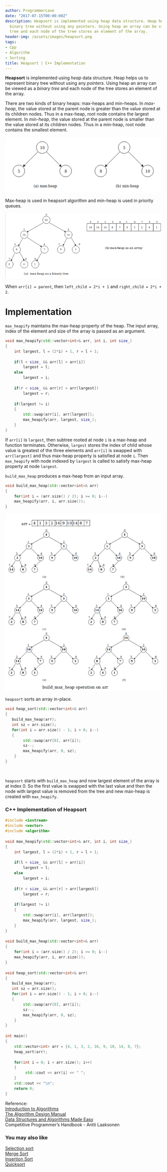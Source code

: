 ```yaml
---
author: Programmercave
date: "2017-07-15T00:00:00Z"
description: Heapsort is implemented using heap data structure. Heap helps us to represent
  binary tree without using any pointers. Using heap an array can be viewed as a binary
  tree and each node of the tree stores an element of the array.
header-img: /assets/images/heapsort.png
tags:
- Cpp
- Algorithm
- Sorting
title: Heapsort | C++ Implementation
---
```




**Heapsort** is implemented using *heap* data structure. Heap helps us to represent binary tree without using any *pointers*. Using heap an array can be viewed as a *binary tree* and each node of the tree stores an element of the array.

There are two kinds of binary heaps: max-heaps and min-heaps. In *max-heap*, the value stored at the parent node is greater than the value stored at its children nodes. Thus in a max-heap, root node contains the largest element. In *min-heap*, the value stored at the parent node is smaller than the value stored at its children nodes. Thus in a min-heap, root node contains the smallest element.

![Heapsort](/assets/images/binaryheap.png)

Max-heap is used in heapsort algorithm and min-heap is used in priority queues.

![Heapsort](/assets/images/heapsort.png)

When `arr[i] = parent`, then `left_child = 2*i + 1` and `right_child = 2*i + 2`.

<h1>Implementation</h1>

`max_heapify` maintains the max-heap property of the heap. The input array, index of the element and size of the array is passed as an argument. 

```cpp
void max_heapify(std::vector<int>& arr, int i, int size_)
{
    int largest, l = (2*i) + 1, r = l + 1;

    if(l < size_ && arr[l] > arr[i])
        largest = l;
    else
        largest = i;

    if(r < size_ && arr[r] > arr[largest])
        largest = r;

    if(largest != i)
    {
        std::swap(arr[i], arr[largest]);
        max_heapify(arr, largest, size_);
    }
}
```

If `arr[i]` is `largest`, then subtree rooted at node `i` is a max-heap and function terminates. Otherwise, `largest` stores the index of child whose value is greatest of the three elements and `arr[i]` is swapped with `arr[largest]` and thus max-heap property is satisfied at node `i`. Then `max_heapify` with node indexed by `largest` is called to satisfy max-heap property at node `largest`.

`build_max_heap` produces a max-heap from an input array.

```cpp
void build_max_heap(std::vector<int>& arr)
{
    for(int i = (arr.size() / 2); i >= 0; i--)
    max_heapify(arr, i, arr.size());
}
```

![Heapsort](/assets/images/heapsort1.png)

`heapsort` sorts an array in-place.

```cpp
void heap_sort(std::vector<int>& arr)
{
   build_max_heap(arr);
   int sz = arr.size();
   for(int i = arr.size() - 1; i > 0; i--)
   {
        std::swap(arr[0], arr[i]);
        sz--;
        max_heapify(arr, 0, sz);
    }
}
```
<br/>

`heapsort` starts with `build_max_heap` and now largest element of the array is at index 0. So the first value is  swapped with the last value and then the node with largest value is removed from the tree and new max-heap is created with `max_heapify`.

<h3>C++ Implementation of Heapsort</h3>

```cpp
#include <iostream>
#include <vector>
#include <algorithm>

void max_heapify(std::vector<int>& arr, int i, int size_)
{
    int largest, l = (2*i) + 1, r = l + 1;

    if(l < size_ && arr[l] > arr[i])
        largest = l;
    else
        largest = i;

    if(r < size_ && arr[r] > arr[largest])
        largest = r;

    if(largest != i)
    {
        std::swap(arr[i], arr[largest]);
        max_heapify(arr, largest, size_);
    }
}

void build_max_heap(std::vector<int>& arr)
{
    for(int i = (arr.size() / 2); i >= 0; i--)
    max_heapify(arr, i, arr.size());
}

void heap_sort(std::vector<int>& arr)
{
   build_max_heap(arr);
   int sz = arr.size();
   for(int i = arr.size() - 1; i > 0; i--)
   {
        std::swap(arr[0], arr[i]);
        sz--;
        max_heapify(arr, 0, sz);
    }
}

int main()
{
    std::vector<int> arr = {4, 1, 3, 2, 16, 9, 10, 14, 8, 7};
    heap_sort(arr);
    
    for(int i = 0; i < arr.size(); i++)
    {
         std::cout << arr[i] << " ";
    }
    std::cout << "\n";
    return 0;
}
```

Reference:<br/>
[Introduction to Algorithms](https://amzn.to/2OarGBs)<br/>
[The Algorithm Design Manual](https://amzn.to/2CH9h9Z)<br/>
[Data Structures and Algorithms Made Easy](https://amzn.to/2NLM0dd)<br/>
Competitive Programmer’s Handbook - Antti Laaksonen<br/>

 <input type="hidden" name="IL_IN_ARTICLE"> 
<h3>You may also like</h3>

[Selection sort](/C-Selection-sort-using-STL)<br/>
[Merge Sort](/C-Implementation-of-Merge-Sort)<br/>
[Insertion Sort](/C-Insertion-Sort-using-STL-Sorting)<br/>
[Quicksort](/C-Implementation-of-Quicksort-Sorting)<br/>

